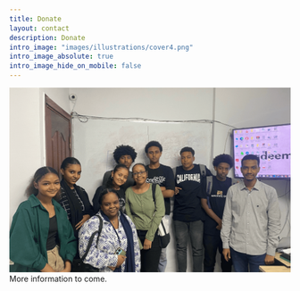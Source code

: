 ```yaml
---
title: Donate
layout: contact
description: Donate
intro_image: "images/illustrations/cover4.png"
intro_image_absolute: true
intro_image_hide_on_mobile: false
---
```

![class](images/illustrations/cover4.png)
More information to come.
